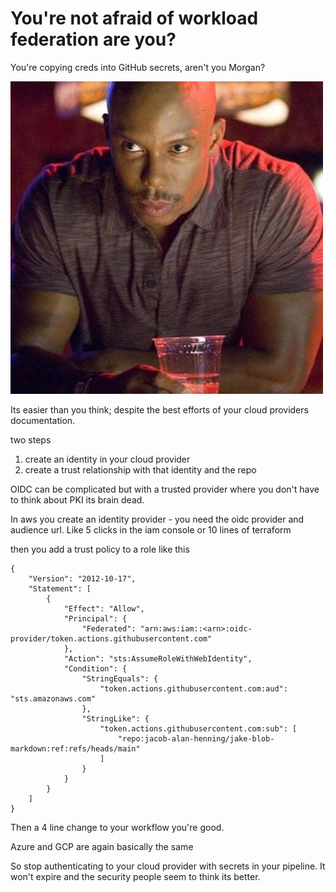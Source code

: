 # You're not afraid of workload federation are you?

You're copying creds into GitHub secrets, aren't you Morgan?

![suprise](images/doakes.jpeg)

Its easier than you think; despite the best efforts of your cloud providers documentation. 

two steps
1. create an identity in your cloud provider
2. create a trust relationship with that identity and the repo 

OIDC can be complicated but with a trusted provider where you don't have to think about PKI its brain dead. 

In aws you create an identity provider - you need the oidc provider and audience url. Like 5 clicks in the iam console or 10 lines of terraform

then you add a trust policy to a role like this
```
{
    "Version": "2012-10-17",
    "Statement": [
        {
            "Effect": "Allow",
            "Principal": {
                "Federated": "arn:aws:iam::<arn>:oidc-provider/token.actions.githubusercontent.com"
            },
            "Action": "sts:AssumeRoleWithWebIdentity",
            "Condition": {
                "StringEquals": {
                    "token.actions.githubusercontent.com:aud": "sts.amazonaws.com"
                },
                "StringLike": {
                    "token.actions.githubusercontent.com:sub": [
                        "repo:jacob-alan-henning/jake-blob-markdown:ref:refs/heads/main"
                    ]
                }
            }
        }
    ]
}
```
Then a 4 line change to your workflow you're good. 

Azure and GCP are again basically the same 

So stop authenticating to your cloud provider with secrets in your pipeline. It won't expire and the security people seem to think its better. 
